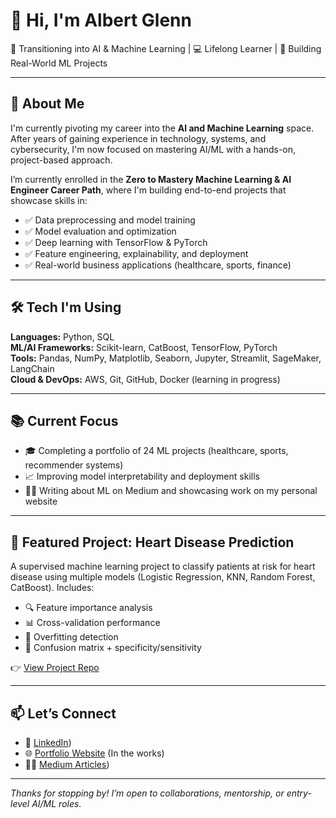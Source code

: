 # 👋 Hi, I'm Albert Glenn

🎯 Transitioning into AI & Machine Learning | 💻 Lifelong Learner | 🧠 Building Real-World ML Projects

---

## 🚀 About Me

I'm currently pivoting my career into the **AI and Machine Learning** space. After years of gaining experience in technology, systems, and cybersecurity, I'm now focused on mastering AI/ML with a hands-on, project-based approach.

I’m currently enrolled in the **Zero to Mastery Machine Learning & AI Engineer Career Path**, where I'm building end-to-end projects that showcase skills in:

- ✅ Data preprocessing and model training
- ✅ Model evaluation and optimization
- ✅ Deep learning with TensorFlow & PyTorch
- ✅ Feature engineering, explainability, and deployment
- ✅ Real-world business applications (healthcare, sports, finance)

---

## 🛠️ Tech I'm Using

**Languages:** Python, SQL  
**ML/AI Frameworks:** Scikit-learn, CatBoost, TensorFlow, PyTorch  
**Tools:** Pandas, NumPy, Matplotlib, Seaborn, Jupyter, Streamlit, SageMaker, LangChain  
**Cloud & DevOps:** AWS, Git, GitHub, Docker (learning in progress)

---

## 📚 Current Focus

- 🎓 Completing a portfolio of 24 ML projects (healthcare, sports, recommender systems)
- 📈 Improving model interpretability and deployment skills
- ✍🏽 Writing about ML on Medium and showcasing work on my personal website

---

## 🧪 Featured Project: Heart Disease Prediction

A supervised machine learning project to classify patients at risk for heart disease using multiple models (Logistic Regression, KNN, Random Forest, CatBoost). Includes:

- 🔍 Feature importance analysis
- 📊 Cross-validation performance
- 🧠 Overfitting detection
- 🧾 Confusion matrix + specificity/sensitivity

👉 [View Project Repo](https://github.com/your-username/heart-disease-prediction)

---

## 📫 Let’s Connect

- 💼 [LinkedIn](https://www.linkedin.com/in/aalbertglenn/))
- 🌐 [Portfolio Website](https://yourwebsite.com) (In the works)
- ✍🏽 [Medium Articles](https://medium.com/@AlbertGlenn))

---

_Thanks for stopping by! I’m open to collaborations, mentorship, or entry-level AI/ML roles._



